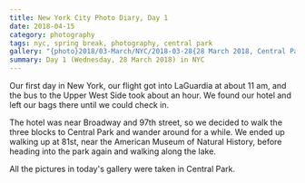 ```yaml
---
title: New York City Photo Diary, Day 1
date: 2018-04-15
category: photography
tags: nyc, spring break, photography, central park
gallery: "{photo}2018/03-March/NYC/2018-03-28{28 March 2018, Central Park}"
summary: Day 1 (Wednesday, 28 March 2018) in NYC
---
```


Our first day in New York, our flight got into LaGuardia at about 11 am, and
the bus to the Upper West Side took about an hour. We found our hotel and left
our bags there until we could check in.

The hotel was near Broadway and 97th street, so we decided to walk the three
blocks to Central Park and wander around for a while. We ended up walking up at
81st, near the American Museum of Natural History, before heading into the park
again and walking along the lake.

All the pictures in today's gallery were taken in Central Park.
